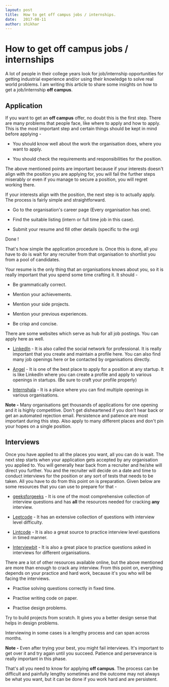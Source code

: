 ```yaml
---
layout: post
title:  How to get off campus jobs / internships.
date:   2017-08-11
author: shikhar
---
```

# How to get off campus jobs / internships

A lot of people in their college years look for job/internship opportunities for getting industrial experience and/or using their knowledge to solve real world problems. I am writing this article to share some insights on how to get a job/internship **off campus**. 

## Application
If you want to get an **off campus** offer, no doubt this is the first step. There are many problems that people face, like where to apply and how to apply. This is the most important step and certain things should be kept in mind before applying -

* You should know well about the work the organisation does, where you want to apply.

* You should check the requirements and responsibilities for the position.

The above mentioned points are important because if your interests doesn't align with the position you are applying for, you will fail the further steps miserably or even if you manage to secure a position, you will regret working there.

If your interests align with the position, the next step is to actually apply. The process is fairly simple and straightforward.

* Go to the organisation's career page (Every organisation has one).

* Find the suitable listing (intern or full time job in this case).

* Submit your resume and fill other details (specific to the org)
  
Done !

That's how simple the application procedure is. Once this is done, all you have to do is wait for any recruiter from that organisation to shortlist you from a pool of candidates.

Your resume is the only thing that an organisations knows about you, so it is really important that you spend some time crafting it. It should -

* Be grammatically correct.

* Mention your achievements.

* Mention your side projects.

* Mention your previous experiences.

* Be crisp and concise.
  
There are some websites which serve as hub for all job postings. You can apply here as well. 

* [LinkedIn](https://www.linkedin.com/feed/) - It is also called the social network for professional. It is really important that you create and maintain a profile here. You can also find many job openings here or be contacted by organisations directly.

* [Angel](https://angel.co/) - It is one of the best place to apply for a position at any startup. It is like LinkedIn where you can create a profile and apply to various openings in startups. (Be sure to craft your profile properly)

* [Internshala](https://internshala.com/) - It is a place where you can find multiple openings in various organisations.

**Note -** Many organisations get thousands of applications for one opening and it is highly competitive. Don't get disheartened if you don't hear back or get an automated rejection email. Persistence and patience are most important during this step. Also apply to many different places and don't pin your hopes on a single position.



## Interviews

Once you have applied to all the places you want, all you can do is wait. The next step starts when your application gets accepted by any organisation you applied to. You will generally hear back from a recruiter and he/she will direct you further. You and the recruiter will decide on a date and time to conduct interviews for the position or any sort of tests that needs to be taken. All you have to do from this point on is preparation. Given below are some resources that you can use to prepare for that -

* [geeksforgeeks](http://www.geeksforgeeks.org/) - It is one of the most comprehensive collection of interview questions and has **all** the resources needed for cracking **any** interview.

* [Leetcode](https://leetcode.com/) - It has an extensive collection of questions with interview level difficulty.

* [Lintcode](http://www.lintcode.com/en/) - It is also a great source to practice interview level questions in timed manner.

* [Interviewbit](https://www.interviewbit.com/) - It is also a great place to practice questions asked in interviews for different organisations.


There are a lot of other resources available online, but the above mentioned are more than enough to crack any interview. From this point on, everything depends on your practice and hard work, because it's you who will be facing the interviews.

* Practise solving questions correctly in fixed time.

* Practise writing code on paper.

* Practise design problems.
  
Try to build projects from scratch. It gives you a better design sense that helps in design problems.

Interviewing in some cases is a lengthy process and can span across months.

**Note -** Even after trying your best, you might fail interviews. It's important to get over it and try again until you succeed. Patience and perseverance is really important in this phase.

That's all you need to know for applying **off campus**. The process can be difficult and painfully lengthy sometimes and the outcome may not always be what you want, but it can be done if you work hard and are persistent.



